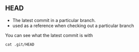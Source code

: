 ## HEAD

* The latest commit in a particular branch.
* used as a reference when checking out a particular branch

You can see what the latest commit is with
```
cat .git/HEAD
```

